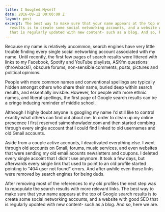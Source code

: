 ```yaml
---
title: I Googled Myself
date: 2016-08-12 00:00:00 Z
layout: post
excerpt: The best way to make sure that your name appears at the top of Google search
  results is to create some social networking accounts, and a website with good SEO
  that is regularly updated with new content- such as a blog. And so, here we are.
---
```


Because my name is relatively uncommon, search engines have very little trouble finding every single social networking account associated with my name. Until recently, the first few pages of search results were littered with links to my Facebook, Spotify and YouTube playlists, ASKfm questions (throwback!), obscure forums, non-sensible comments, posts, pictures and political opinions.

People with more common names and conventional spellings are typically hidden amongst others who share their name, buried deep within search results, and essentially invisble. However, for people with more ethnic names, and liberal spellings, the first page of Google search results can be a cringe inducing reminder of middle school.

Although I highly doubt anyone is googling my name I'd still like to control exactly what others can find out about me. In order to clean up my online prescence I first reserved saimonhowlader.com and then started combing through every single account that I could find linked to old usernames and old Gmail accounts. 

Aside from a couple active accounts, I deactivated everything else. I went through old accounts on Gmail, forums, music services, and even websites that were sending my old email acounts newsletters and coupons. I deleted every single accoint that I didn't use anymore. It took a few days, but afterwards every single link that used to point to an old profile started pointing to "404 user not found" errors. And after awhile even those links were removed by search engines for being duds.

After removing most of the references to my old profiles the next step was to repopulate the search results with more relevant links. The best way to make sure that your name appears at the top of Google search results is to create some social networking accounts, and a website with good SEO that is regularly updated with new content- such as a blog. And so, here we are. 
